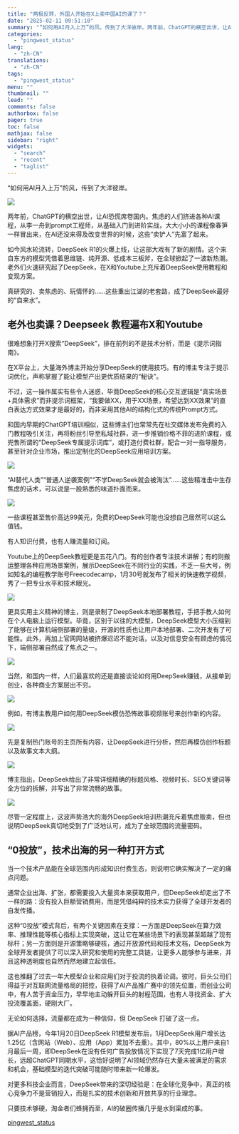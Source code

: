 ```yaml
---
title: "两极反转，外国人开始在X上卖中国AI的课了？"
date: "2025-02-11 09:51:10"
summary: "“如何用AI月入上万”的风，传到了大洋彼岸。两年前，ChatGPT的横空出世，让AI恐慌席卷国内。..."
categories:
  - "pingwest_status"
lang:
  - "zh-CN"
translations:
  - "zh-CN"
tags:
  - "pingwest_status"
menu: ""
thumbnail: ""
lead: ""
comments: false
authorbox: false
pager: true
toc: false
mathjax: false
sidebar: "right"
widgets:
  - "search"
  - "recent"
  - "taglist"
---
```


“如何用AI月入上万”的风，传到了大洋彼岸。

![](https://cdn.pingwest.com/portal/2025/02/11/portal/2025/02/11/dSk9RZ_x0P640CcTM6m7Bwf6G962Cjfx?x-oss-process=style/article-body)

两年前，ChatGPT的横空出世，让AI恐慌席卷国内。焦虑的人们挤进各种AI课程，从李一舟到prompt工程师，从基础入门到进阶实战，大大小小的课程像春笋一样冒出来，在AI还没来得及改变世界的时候，这些“卖铲人”先富了起来。

如今风水轮流转，DeepSeek R1的火爆上线，让这部大戏有了新的剧情。这个来自东方的模型凭借着思维链、纯开源、低成本三板斧，在全球掀起了一波新热潮。老外们火速研究起了DeepSeek，在X和Youtube上充斥着DeepSeek使用教程和变现方案。

真研究的、卖焦虑的、玩情怀的......这些重出江湖的老套路，成了DeepSeek最好的“自来水”。

老外也卖课？Deepseek 教程遍布X和Youtube
----------------------------

很难想象打开X搜索“DeepSeek”，排在前列的不是技术分析，而是《提示词指南》。

在X平台上，大量海外博主开始分享DeepSeek的使用技巧。有的博主专注于提示词优化，声称掌握了能让模型产出更优质结果的“秘诀”。

不过，这一操作属实有些令人迷惑，毕竟DeepSeek的核心交互逻辑是“真实场景+具体需求”而非提示词框架，“我要做XX，用于XX场景，希望达到XX效果”的直白表达方式效果才是最好的，而非采用其他AI的结构化式的传统Prompt方式。

和国内早期的ChatGPT培训相似，这些博主们也常常先在社交媒体发布免费的入门教程吸引关注，再将粉丝引导至私域社群，进一步推销价格不菲的进阶课程，或兜售所谓的“DeepSeek专属提示词库”，或打造付费社群，配合一对一指导服务，甚至针对企业市场，推出定制化的DeepSeek应用培训方案。

![](https://cdn.pingwest.com/portal/2025/02/11/portal/2025/02/11/_MRbc6299i5NBH3WTbt57b015K3x3A0T?x-oss-process=style/article-body)

“AI替代人类”“普通人逆袭案例”“不学DeepSeek就会被淘汰”......这些精准击中生存焦虑的话术，可以说是一股熟悉的味道扑面而来。

![](https://cdn.pingwest.com/portal/2025/02/11/portal/2025/02/11/KhQ2hpYFAe6CBZRzbwpjkSx9y2hZdNy4?x-oss-process=style/article-body)

一些课程甚至售价高达99美元，免费的DeepSeek可能也没想自己居然可以这么值钱。

有人知识付费，也有人赚流量和订阅。

Youtube上的DeepSeek教程更是五花八门。有的创作者专注技术讲解；有的则搬运整理各种应用场景案例，展示DeepSeek在不同行业的实践，不乏一些大号，例如知名的编程教学账号Freecodecamp，1月30号就发布了相关的快速教学视频，秀了一把专业水平和技术眼光。

![](https://cdn.pingwest.com/portal/2025/02/11/portal/2025/02/11/Te205hGX9ZTGH5tFiZPC7Z60rDBKpQjP?x-oss-process=style/article-body)

更具实用主义精神的博主，则是录制了DeepSeek本地部署教程，手把手教人如何在个人电脑上运行模型。毕竟，区别于以往的大模型，DeepSeek模型大小压缩到了能够在计算机端侧部署的量级，开源的性质也让用户本地部署、二次开发有了可能性。此外，再加上官网网站被挤爆迟迟不能对话，以及对信息安全有顾虑的情况下，端侧部署自然成了焦点之一。

![](https://cdn.pingwest.com/portal/2025/02/11/portal/2025/02/11/6p2jjsrM7sQdFP81cNse0xN1t8ehtC4i?x-oss-process=style/article-body)

当然，和国内一样，人们最喜欢的还是直接谈论如何用DeepSeek赚钱，从接单到创业，各种商业方案层出不穷。

![](https://cdn.pingwest.com/portal/2025/02/11/portal/2025/02/11/tG3mk1W2GGRt7irKyS1w_RN9Ca2211YR?x-oss-process=style/article-body)

例如，有博主教用户如何用DeepSeek模仿恐怖故事视频账号来创作新的内容。

![](https://cdn.pingwest.com/portal/2025/02/11/portal/2025/02/11/7d8rY5BKmtWSsWntz4w_ba2YARH42ech?x-oss-process=style/article-body)

先是复制热门账号的主页所有内容，让DeepSeek进行分析，然后再模仿创作标题以及故事文本大纲。

![](https://cdn.pingwest.com/portal/2025/02/11/portal/2025/02/11/iz_kb1EEM12z6tdkCrCCxeNkdiXMR710?x-oss-process=style/article-body)

博主指出，DeepSeek给出了非常详细精确的标题风格、视频时长、SEO关键词等全方位的拆解，并写出了非常流畅的故事。

![](https://cdn.pingwest.com/portal/2025/02/11/portal/2025/02/11/Py3RkYh3tyYRE20btxbmBJJf8PY8TN32?x-oss-process=style/article-body)

尽管一定程度上，这波声势浩大的海外DeepSeek培训热潮充斥着焦虑贩卖，但也说明DeepSeek真切地受到了广泛地认可，成为了全球范围的流量密码。

“0投放”，技术出海的另一种打开方式
------------------

当一个技术产品能在全球范围内形成知识付费生态，则说明它确实解决了一定的痛点问题。

通常企业出海、扩张，都需要投入大量资本来获取用户，但DeepSeek却走出了不一样的路：没有投入巨额营销费用，而是凭借纯粹的技术实力获得了全球开发者的自发传播。

这种“0投放”模式背后，有两个关键因素在支撑：一方面是DeepSeek在算力效率、推理性能等核心指标上实现突破，这让它在某些场景下的表现甚至超越了现有标杆；另一方面则是开源策略够硬核，通过开放源代码和技术文档，DeepSeek为全球开发者提供了可以深入研究和使用的完整工具链，让更多人能够参与进来，并且这种透明度也自然而然地建立起信任。

这也推翻了过去一年大模型企业和应用们对于投流的执着论调。彼时，巨头公司们得益于对互联网流量格局的把控，获得了AI产品推广赛中的领先位置，而创业公司中，有人苦于资金压力，早早地主动躲开巨头的射程范围，也有人寻找资金、扩大投流覆盖面，硬刚大厂。

无论如何选择，流量都在成为一种信仰，但 DeepSeek 打破了这一点。

据AI产品榜，今年1月20日DeepSeek R1模型发布后，1月DeepSeek用户增长达1.25亿（含网站（Web）、应用（App）累加不去重）。其中，80%以上用户来自1月最后一周，即DeepSeek在没有任何广告投放情况下实现了7天完成1亿用户增长，远超ChatGPT同期水平，这恰好说明了AI领域仍然存在大量未被满足的需求和机会，基础模型的迭代突破可能随时带来新一轮爆发。

对更多科技企业而言，DeepSeek带来的深切经验是：在全球化竞争中，真正的核心竞争力不是营销投入，而是扎实的技术创新和开放共享的行业理念。

只要技术够硬，淘金者们蜂拥而至，AI的破圈传播几乎是水到渠成的事。

[pingwest_status](https://www.pingwest.com/a/302226)
